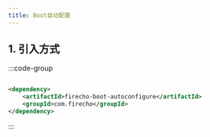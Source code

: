 ```yaml
---
title: Boot自动配置
---
```


## 1. 引入方式

:::code-group

```xml [pom.xml]

<dependency>
    <artifactId>firecho-boot-autoconfigure</artifactId>
    <groupId>com.firecho</groupId>
</dependency>
```

:::
